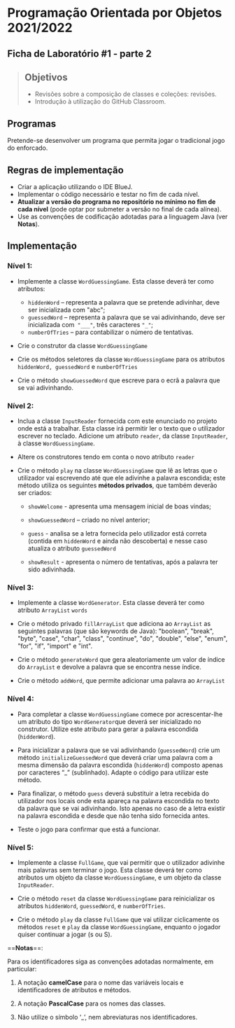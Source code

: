 # Programação  Orientada por Objetos  2021/2022

## Ficha de Laboratório #1 - parte 2

> ## Objetivos
> 
> - Revisões sobre a composição de classes e coleções: revisões.
> - Introdução à utilização do GitHub Classroom.

## Programas

Pretende-se desenvolver um programa que permita jogar o tradicional jogo do enforcado.

## Regras de implementação

- Criar a aplicação utilizando o IDE BlueJ.
- Implementar o código necessário e testar no fim de cada nível.
- **Atualizar a versão do programa no repositório no mínimo no fim de cada nível** (pode optar por submeter a versão no final de cada alínea).
- Use as convenções de codificação adotadas para a linguagem Java (ver **Notas**).

## Implementação

### Nível 1:

- Implemente a classe `WordGuessingGame`. Esta classe deverá ter como atributos:
  
  - `hiddenWord` – representa a palavra que se pretende adivinhar, deve ser inicializada com "abc"; 
  - `guessedWord` – representa a palavra que se vai adivinhando, deve ser inicializada com` "___"`, três caracteres `"_"`; 
  - `numberOfTries` – para contabilizar o número de tentativas.

- Crie o construtor da classe `WordGuessingGame`

- Crie os métodos seletores da classe `WordGuessingGame` para os atributos `hiddenWord, guessedWord` e `numberOfTries`

- Crie o método `showGuessedWord` que escreve para o ecrã a palavra que se vai adivinhando.

### Nível 2:

- Inclua a classe `InputReader` fornecida com este enunciado no projeto onde está a trabalhar. Esta classe irá permitir ler o texto que o utilizador escrever no teclado. Adicione um atributo `reader`, da classe `InputReader`, à classe `WordGuessingGame`.

- Altere os construtores tendo em conta o novo atributo `reader` 

- Crie o método `play` na classe `WordGuessingGame` que lê as letras que o utilizador vai escrevendo até que ele adivinhe a palavra escondida; este método utiliza os seguintes **métodos privados**, que também deverão ser criados:
  
  - `showWelcome` - apresenta uma mensagem inicial de boas vindas;
  
  - `showGuessedWord` – criado no nível anterior;
  
  - `guess` - analisa se a letra fornecida pelo utilizador está correta (contida em `hiddenWord` e ainda não descoberta) e nesse caso atualiza o atributo `guessedWord`
  
  - `showResult` - apresenta o número de tentativas, após a palavra ter sido adivinhada.

### Nível 3:

- Implemente a classe `WordGenerator`. Esta classe deverá ter como atributo `ArrayList` `words`

- Crie o método privado `fillArrayList` que adiciona ao `ArrayList` as seguintes palavras (que são keywords de Java): "boolean", "break", "byte", "case", "char", "class", "continue", "do", "double", "else", "enum", "for", "if", "import" e "int".

- Crie o método `generateWord` que gera aleatoriamente um valor de índice do `ArrayList` e devolve a palavra que se encontra nesse índice.

- Crie o método `addWord`, que permite adicionar uma palavra ao `ArrayList`

### Nível 4:

- Para completar a classe `WordGuessingGame` comece por acrescentar-lhe um atributo do tipo `WordGenerator`que deverá ser inicializado no construtor. Utilize este atributo para gerar a palavra escondida (`hiddenWord`).

- Para inicializar a palavra que se vai adivinhando (`guessedWord`) crie um método `initializeGuessedWord` que deverá criar uma palavra com a mesma dimensão da palavra escondida (`hiddenWord`) composto apenas por caracteres “_” (sublinhado). Adapte o código para utilizar este método.

- Para finalizar, o método `guess` deverá substituir a letra recebida do utilizador nos locais onde esta apareça na palavra escondida no texto da palavra que se vai adivinhando. Isto apenas no caso de a letra existir na palavra escondida e desde que não tenha sido fornecida antes.

- Teste o jogo para confirmar que está a funcionar.

### Nível 5:

- Implemente a classe `FullGame`, que vai permitir que o utilizador adivinhe mais palavras sem terminar o jogo. Esta classe deverá ter como atributos um objeto da classe `WordGuessingGame`,  e um objeto da classe `InputReader`.

- Crie o método `reset` da classe `WordGuessingGame` para reinicializar os atributos `hiddenWord`, `guessedWord`, e `numberOfTries`.

- Crie o método `play` da classe `FullGame` que vai utilizar ciclicamente os métodos `reset` e `play` da classe `WordGuessingGame`, enquanto o jogador quiser continuar a jogar (s ou S).

==**Notas**==:

Para os identificadores siga as convenções adotadas normalmente, em particular:

1. A notação **camelCase** para o nome das variáveis locais e identificadores de atributos e métodos.

2. A notação **PascalCase** para os nomes das classes.

3. Não utilize o símbolo ‘_’, nem abreviaturas nos identificadores.
